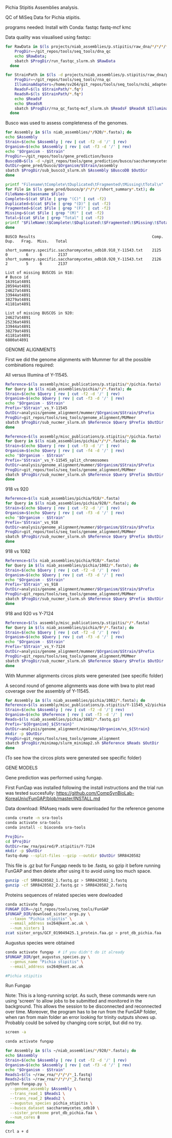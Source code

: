 Pichia Stipitis Assemblies analysis. 

QC of MiSeq Data for Pichia stipitis.

programs needed: Install with Conda: fastqc fastq-mcf kmc

Data quality was visualised using fastqc:

```bash
for RawData in $(ls projects/niab_assemblies/p.stipitis/raw_dna/*/*/*/*.fq.gz); do
    ProgDir=~/git_repos/tools/seq_tools/dna_qc
    echo $RawData;
    sbatch $ProgDir/run_fastqc_slurm.sh $RawData
  done
```
```bash
for StrainPath in $(ls -d projects/niab_assemblies/p.stipitis/raw_dna/paired/ab920/F); do
    ProgDir=~/git_repos/tools/seq_tools/rna_qc
    IlluminaAdapters=/home/sv264/git_repos/tools/seq_tools/ncbi_adapters.fa
    ReadsF=$(ls $StrainPath/*.fq*)
    ReadsR=$(ls $StrainPath/*.fq*)
    echo $ReadsF
    echo $ReadsR
    sbatch $ProgDir/rna_qc_fastq-mcf_slurm.sh $ReadsF $ReadsR $IlluminaAdapters DNA
  done
```
Busco was used to assess completeness of the genomes. 

```bash
for Assembly in $(ls niab_assemblies/*/920/*.fasta); do
echo $Assembly
Strain=$(echo $Assembly | rev | cut -f2 -d '/' | rev)
Organism=$(echo $Assembly | rev | cut -f3 -d '/' | rev)
echo "$Organism - $Strain"
ProgDir=~/git_repos/tools/gene_prediction/busco
BuscoDB=$(ls -d ~/git_repos/tools/gene_prediction/busco/saccharomycetes_odb10)
OutDir=gene_pred/busco/$Organism/$Strain/assembly
sbatch $ProgDir/sub_busco3_slurm.sh $Assembly $BuscoDB $OutDir
done
```
```bash
printf "Filename\tComplete\tDuplicated\tFragmented\tMissing\tTotal\n"
for File in $(ls gene_pred/busco/p*/*/*/*/short_summary*.txt); do
FileName=$(basename $File)
Complete=$(cat $File | grep "(C)" | cut -f2)
Duplicated=$(cat $File | grep "(D)" | cut -f2)
Fragmented=$(cat $File | grep "(F)" | cut -f2)
Missing=$(cat $File | grep "(M)" | cut -f2)
Total=$(cat $File | grep "Total" | cut -f2)
printf "$FileName\t$Complete\t$Duplicated\t$Fragmented\t$Missing\t$Total\n"
done
```

```
BUSCO Results                                                   Comp.   Dup.   Frag.  Miss.   Total 

short_summary.specific.saccharomycetes_odb10.918_Y-11543.txt    2125    0        6     6       2137
short_summary.specific.saccharomycetes_odb10.920_Y-11543.txt    2126    2        5     6       2137

List of missing BUSCOS in 918:
# Busco id
16391at4891
20594at4891
24627at4891
33944at4891
38279at4891
41181at4891

List of missing BUSCOS in 920:
24627at4891
25236at4891
33944at4891
38279at4891
41181at4891
6800at4891
```

GENOME ALIGNMENTS

First we did the genome alignments with Mummer for all the possible combinations required:

All versus Illumina of Y-11545.

```bash
Reference=$(ls assembly/misc_publications/p.stipitis/*/pichia.fasta)
for Query in $(ls niab_assemblies/pichia/*/*.fasta); do
Strain=$(echo $Query | rev | cut -f2 -d '/' | rev)
Organism=$(echo $Query | rev | cut -f3 -d '/' | rev)
echo "$Organism - $Strain"
Prefix="$Strain"_vs_Y-11545
OutDir=analysis/genome_alignment/mummer/$Organism/$Strain/$Prefix
ProgDir=git_repos/tools/seq_tools/genome_alignment/MUMmer
sbatch $ProgDir/sub_nucmer_slurm.sh $Reference $Query $Prefix $OutDir
done
```
```bash
Reference=$(ls assembly/misc_publications/p.stipitis/*/pichia.fasta)
for Query in $(ls niab_assemblies/pichia/*/*/*.fasta); do
Strain=$(echo $Query | rev | cut -f3 -d '/' | rev)
Organism=$(echo $Query | rev | cut -f4 -d '/' | rev)
echo "$Organism - $Strain"
Prefix="$Strain"_vs_Y-11545_split_chromosomes
OutDir=analysis/genome_alignment/mummer/$Organism/$Strain/$Prefix
ProgDir=git_repos/tools/seq_tools/genome_alignment/MUMmer
sbatch $ProgDir/sub_nucmer_slurm.sh $Reference $Query $Prefix $OutDir
done
```
918 vs 920

```bash
Reference=$(ls niab_assemblies/pichia/918/*.fasta)
for Query in $(ls niab_assemblies/pichia/920/*.fasta); do
Strain=$(echo $Query | rev | cut -f2 -d '/' | rev)
Organism=$(echo $Query | rev | cut -f3 -d '/' | rev)
echo "$Organism - $Strain"
Prefix="$Strain"_vs_918
OutDir=analysis/genome_alignment/mummer/$Organism/$Strain/$Prefix
ProgDir=git_repos/tools/seq_tools/genome_alignment/MUMmer
sbatch $ProgDir/sub_nucmer_slurm.sh $Reference $Query $Prefix $OutDir
done
```
918 vs 1082

```bash
Reference=$(ls niab_assemblies/pichia/918/*.fasta)
for Query in $(ls niab_assemblies/pichia/1082/*.fasta); do
Strain=$(echo $Query | rev | cut -f2 -d '/' | rev)
Organism=$(echo $Query | rev | cut -f3 -d '/' | rev)
echo "$Organism - $Strain"
Prefix="$Strain"_vs_918
OutDir=analysis/genome_alignment/mummer/$Organism/$Strain/$Prefix
ProgDir=git_repos/tools/seq_tools/genome_alignment/MUMmer
sbatch $ProgDir/sub_nucmer_slurm.sh $Reference $Query $Prefix $OutDir
done
```
918 and 920 vs Y-7124

```bash
Reference=$(ls assembly/misc_publications/p.stipitis/*/*.fasta)
for Query in $(ls niab_assemblies/pichia/9*/*.fasta); do
Strain=$(echo $Query | rev | cut -f2 -d '/' | rev)
Organism=$(echo $Query | rev | cut -f3 -d '/' | rev)
echo "$Organism - $Strain"
Prefix="$Strain"_vs_Y-7124
OutDir=analysis/genome_alignment/mummer/$Organism/$Strain/$Prefix
ProgDir=git_repos/tools/seq_tools/genome_alignment/MUMmer
sbatch $ProgDir/sub_nucmer_slurm.sh $Reference $Query $Prefix $OutDir
done
```
With Mummer alignments circos plots were generated (see specific folder)

A second round of genome alignments was done with bwa to plot read coverage over the assembly of Y-11545.

```bash
for Assembly in $(ls niab_assemblies/pichia/1082/*.fasta); do
Reference=$(ls assembly/misc_publications/p.stipitis/Y-11545_v2/pichia.fasta)
Strain=$(echo $Assembly | rev | cut -f2 -d '/'| rev)
Organism=$(echo $Reference | rev | cut -f3 -d '/' | rev)
Reads=$(ls niab_assemblies/pichia/1082/*.fastq.gz)
Prefix="${Organism}_${Strain}"
OutDir=analysis/genome_alignment/minimap/$Organism/vs_${Strain}
mkdir -p $OutDir
ProgDir=git_repos/tools/seq_tools/genome_alignment
sbatch $ProgDir/minimap/slurm_minimap2.sh $Reference $Reads $OutDir
done
```

(To see how the circos plots were generated see specific folder)


GENE MODELS 

Gene prediction was performed using fungap.

First FunGap was installed following the install instructions and the trial run was tested succesfully: https://github.com/CompSynBioLab-KoreaUniv/FunGAP/blob/master/INSTALL.md


Data download: RNAseq reads were downloaded for the reference genome

```bash
conda create -n sra-tools
conda activate sra-tools
conda install -c bioconda sra-tools
```
```bash
ProjDir=
cd $ProjDir
OutDir=raw_rna/paired/P.stipitis/Y-7124
mkdir -p $OutDir
fastq-dump --split-files --gzip --outdir $OutDir SRR8420582
```
This file is .gz but for Fungap needs to be .fastq, so gzip it before running FunGAP and then delete after using it to avoid using too much space.

```bash
gunzip -cf SRR8420582_1.fastq.gz > SRR8420582_1.fastq
gunzip -cf SRR8420582_2.fastq.gz > SRR8420582_2.fastq
```

Proteins sequences of related species were dowloaded
```bash
conda activate fungap 
FUNGAP_DIR=~/git_repos/tools/seq_tools/FunGAP
$FUNGAP_DIR/download_sister_orgs.py \
  --taxon "Pichia stipitis" \
  --email_address sv264@kent.ac.uk \
  --num_sisters 1
zcat sister_orgs/GCF_019049425.1_protein.faa.gz > prot_db_pichia.faa
```

Augustus species were obtained

```bash
conda activate fungap  # if you didn't do it already
$FUNGAP_DIR/get_augustus_species.py \
  --genus_name "Pichia stipitis" \
  --email_address sv264@kent.ac.uk

#Pichia stipitis 
```

Run Fungap

Note: This is a long-running script. As such, these commands were run using 'screen' to allow jobs to be submitted and monitored in the background. This allows the session to be disconnected and reconnected over time. Moreover, the program has to be run from the FunGAP folder, when ran from main folder an error looking for trinity outputs shows up. Probably could be solved by changing core script, but did no try.


```bash
screen -a

conda activate fungap

for Assembly in $(ls ~/niab_assemblies/*/920/*.fasta); do
echo $Assembly
Strain=$(echo $Assembly | rev | cut -f2 -d '/' | rev)
Organism=$(echo $Assembly | rev | cut -f3 -d '/' | rev)
echo "$Organism - $Strain"
Reads1=$(ls ~/raw_rna/*/*/*/*_1.fastq)
Reads2=$(ls ~/raw_rna/*/*/*/*_2.fastq)
python fungap.py \
  --genome_assembly $Assembly \
  --trans_read_1 $Reads1 \
  --trans_read_2 $Reads2 \
  --augustus_species pichia_stipitis \
  --busco_dataset saccharomycetes_odb10 \
  --sister_proteome prot_db_pichia.faa \
  --num_cores 8 
done

Ctrl a + d
```
